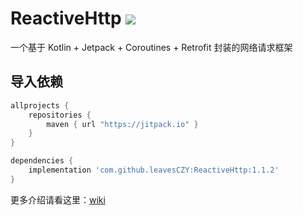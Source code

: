# ReactiveHttp [![](https://jitpack.io/v/leavesCZY/ReactiveHttp.svg)](https://jitpack.io/#leavesCZY/ReactiveHttp)

一个基于 Kotlin + Jetpack + Coroutines + Retrofit 封装的网络请求框架

## 导入依赖

```groovy
allprojects {
    repositories {
        maven { url "https://jitpack.io" }
    }
}

dependencies {
    implementation 'com.github.leavesCZY:ReactiveHttp:1.1.2'
}
```

更多介绍请看这里：[wiki](https://github.com/leavesCZY/ReactiveHttp/wiki)